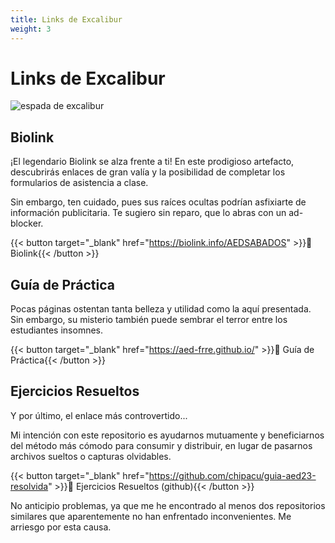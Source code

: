 ```yaml
---
title: Links de Excalibur
weight: 3
---
```


# Links de Excalibur

![espada de excalibur](/aed-docs/images/excalibur-sword.jpg)

## Biolink

¡El legendario Biolink se alza frente a ti! En este prodigioso artefacto, descubrirás enlaces de gran valía y la posibilidad de completar los formularios de asistencia a clase.

Sin embargo, ten cuidado, pues sus raíces ocultas podrían asfixiarte de información publicitaria. Te sugiero sin reparo, que lo abras con un ad-blocker.

{{< button target="_blank" href="https://biolink.info/AEDSABADOS" >}}🔗 Biolink{{< /button >}}

## Guía de Práctica

Pocas páginas ostentan tanta belleza y utilidad como la aquí presentada. Sin embargo, su misterio también puede sembrar el terror entre los estudiantes insomnes.

{{< button target="_blank" href="https://aed-frre.github.io/" >}}🔗 Guía de Práctica{{< /button >}}

## Ejercicios Resueltos

Y por último, el enlace más controvertido...

Mi intención con este repositorio es ayudarnos mutuamente y beneficiarnos del método más cómodo para consumir y distribuir, en lugar de pasarnos archivos sueltos o capturas olvidables.

{{< button target="_blank" href="https://github.com/chipacu/guia-aed23-resolvida" >}}🔗 Ejercicios Resueltos (github){{< /button >}}

No anticipio problemas, ya que me he encontrado al menos dos repositorios similares que aparentemente no han enfrentado inconvenientes. Me arriesgo por esta causa.